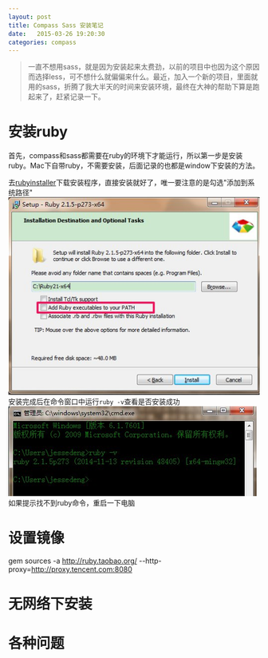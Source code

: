 ```yaml
---
layout: post
title: Compass Sass 安装笔记
date:   2015-03-26 19:20:30
categories: compass
---
```


> 一直不想用sass，就是因为安装起来太费劲，以前的项目中也因为这个原因而选择less，可不想什么就偏偏来什么。最近，加入一个新的项目，里面就用的sass，折腾了我大半天的时间来安装环境，最终在大神的帮助下算是跑起来了，赶紧记录一下。

# 安装ruby

首先，compass和sass都需要在ruby的环境下才能运行，所以第一步是安装ruby。Mac下自带ruby，不需要安装，后面记录的也都是window下安装的方法。

去[rubyinstaller][rubyinstaller]下载安装程序，直接安装就好了，唯一要注意的是勾选"添加到系统路径"
![install ruby][img-install-ruby]
安装完成后在命令窗口中运行`ruby -v`查看是否安装成功
![install ruby success][img-install-ruby-success]
如果提示找不到ruby命令，重启一下电脑

# 设置镜像

gem sources -a http://ruby.taobao.org/ --http-proxy=http://proxy.tencent.com:8080

# 无网络下安装


# 各种问题


[rubyinstaller]: http://rubyinstaller.org/downloads/
[img-install-ruby]: /assets/images/compass/install-ruby.jpg
[img-install-ruby-success]: /assets/images/compass/install-ruby-success.jpg
